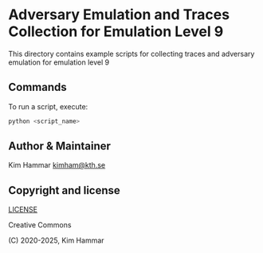 # Adversary Emulation and Traces Collection for Emulation Level 9

This directory contains example scripts for collecting traces and adversary emulation for emulation level 9

## Commands

To run a script, execute:
```bash
python <script_name>
```

## Author & Maintainer

Kim Hammar <kimham@kth.se>

## Copyright and license

[LICENSE](../../../LICENSE.md)

Creative Commons

(C) 2020-2025, Kim Hammar